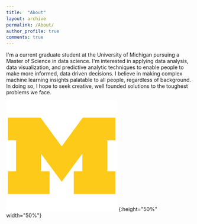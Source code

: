 ```yaml
---
title:  "About"
layout: archive
permalink: /About/
author_profile: true
comments: true
---
```


I'm a current graduate student at the University of Michigan pursuing a Master of Science in data science.  I'm interested in applying data analysis, data visualization, and predictive analytic techniques to enable people to make more informed, data driven decisions.  I believe in making complex machine learning insights palatable to all people, regardless of background.  In doing so, I hope to seek creative, well founded solutions to the toughest problems we face.

![](/assets/images/lgo_ncaa_michigan_wolverines.png) {:height="50%" width="50%"}
